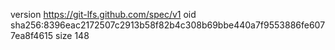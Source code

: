 version https://git-lfs.github.com/spec/v1
oid sha256:8396eac2172507c2913b58f82b4c308b69bbe440a7f9553886fe6077ea8f4615
size 148
